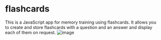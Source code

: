 # flashcards

This is a JavaScript app for memory training using flashcards. It allows you to create and store flashcards with a question and an answer and display each of them on request.
![image](https://user-images.githubusercontent.com/109443088/184789125-6389a55b-5490-4c01-a69d-c5d5073bec33.png)
